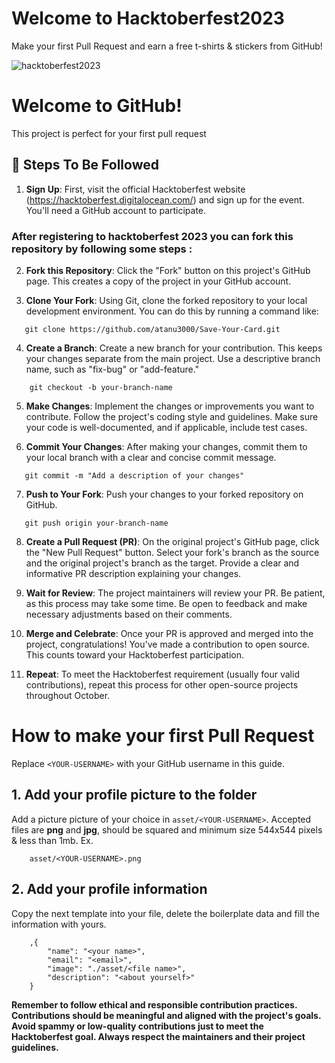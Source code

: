 
# Welcome to Hacktoberfest2023

Make your first Pull Request and earn a free t-shirts & stickers from GitHub!

![hacktoberfest2023](https://github.com/atanu3000/Save-Your-Card/assets/102974292/e39a13dd-a94d-4e1e-8f46-4000f160ba32)

# Welcome to GitHub!

This project is perfect for your first pull request

## 🚀 Steps To Be Followed

1. **Sign Up**: First, visit the official Hacktoberfest website (https://hacktoberfest.digitalocean.com/) and sign up for the event. You'll need a GitHub account to participate.


### After registering to hacktoberfest 2023 you can fork this repository by following some steps :


2. **Fork this Repository**: Click the "Fork" button on this project's GitHub page. This creates a copy of the project in your GitHub account.

3. **Clone Your Fork**: Using Git, clone the forked repository to your local development environment. You can do this by running a command like:


```shell
   git clone https://github.com/atanu3000/Save-Your-Card.git
```


4. **Create a Branch**: Create a new branch for your contribution. This keeps your changes separate from the main project. Use a descriptive branch name, such as "fix-bug" or "add-feature."


```shell
    git checkout -b your-branch-name
```


5. **Make Changes**: Implement the changes or improvements you want to contribute. Follow the project's coding style and guidelines. Make sure your code is well-documented, and if applicable, include test cases.

6. **Commit Your Changes**: After making your changes, commit them to your local branch with a clear and concise commit message.


```shell
   git commit -m "Add a description of your changes"
```

7. **Push to Your Fork**: Push your changes to your forked repository on GitHub.


```shell
   git push origin your-branch-name
```


8. **Create a Pull Request (PR)**: On the original project's GitHub page, click the "New Pull Request" button. Select your fork's branch as the source and the original project's branch as the target. Provide a clear and informative PR description explaining your changes.

9. **Wait for Review**: The project maintainers will review your PR. Be patient, as this process may take some time. Be open to feedback and make necessary adjustments based on their comments.

10. **Merge and Celebrate**: Once your PR is approved and merged into the project, congratulations! You've made a contribution to open source. This counts toward your Hacktoberfest participation.

11. **Repeat**: To meet the Hacktoberfest requirement (usually four valid contributions), repeat this process for other open-source projects throughout October.


# How to make your first Pull Request

Replace `<YOUR-USERNAME>` with your GitHub username in this guide.


## 1. Add your profile picture to the folder

Add a picture picture of your choice in `asset/<YOUR-USERNAME>`. Accepted files are **png** and **jpg**, should be squared and minimum size 544x544 pixels & less than 1mb. Ex.


```shell
    asset/<YOUR-USERNAME>.png
```


## 2. Add your profile information

Copy the next template into your file, delete the boilerplate data and fill the information with yours.


```shell
    ,{
        "name": "<your name>",
        "email": "<email>",
        "image": "./asset/<file name>",
        "description": "<about yourself>"
    }
```

**Remember to follow ethical and responsible contribution practices. Contributions should be meaningful and aligned with the project's goals. Avoid spammy or low-quality contributions just to meet the Hacktoberfest goal. Always respect the maintainers and their project guidelines.**
